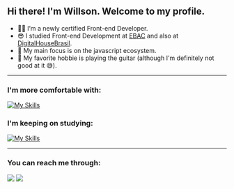 ## Hi there! I'm Willson. Welcome to my profile.


- 👨‍🎓 I’m a newly certified Front-end Developer.
- :sunglasses: I studied Front-end Development at [EBAC](https://ebaconline.com.br/) and also at [DigitalHouseBrasil](https://www.digitalhouse.com/br).
- 🔭 My main focus is on the javascript ecosystem.
- 🎸 My favorite hobbie is playing the guitar (although I'm definitely not good at it 😅).

<hr>

### I'm more comfortable with:

[![My Skills](https://skillicons.dev/icons?i=html,css,bootstrap,javascript,git,github,figma,jquery,sass,gulp,typescript,react&theme=light)](https://skillicons.dev)

### I'm keeping on studying:

[![My Skills](https://skillicons.dev/icons?i=nodejs,express,mysql,firebase,redux,vue&theme=light)](https://skillicons.dev)

<hr>

### You can reach me through:

<div style="display: inline_block">
  <a href="https://www.linkedin.com/in/willson-alflen/" target="_blank"><img src="https://skillicons.dev/icons?i=linkedin" target="_blank"></a>
  <a href="mailto:willson.alflen@gmail.com" target="_blank"><img src="https://skillicons.dev/icons?i=gmail" target="_blank"></a>
</div>

